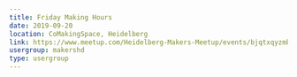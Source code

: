 ```yaml
---
title: Friday Making Hours
date: 2019-09-20
location: CoMakingSpace, Heidelberg
link: https://www.meetup.com/Heidelberg-Makers-Meetup/events/bjqtxqyzmbbc/
usergroup: makershd
type: usergroup
---
```

